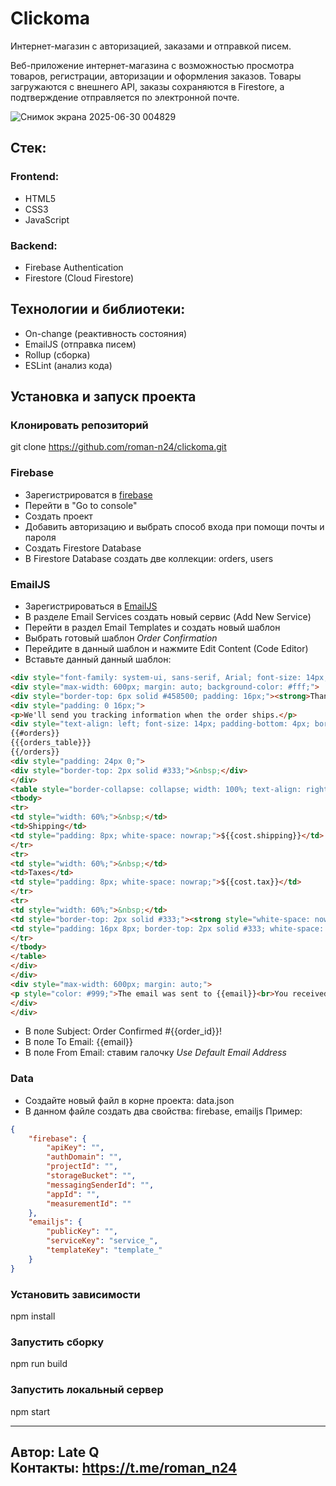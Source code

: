 # Clickoma
Интернет-магазин с авторизацией, заказами и отправкой писем.

Веб-приложение интернет-магазина с возможностью просмотра товаров, регистрации, авторизации и оформления заказов. Товары загружаются с внешнего API, заказы сохраняются в Firestore, а подтверждение отправляется по электронной почте.

![Снимок экрана 2025-06-30 004829](https://github.com/user-attachments/assets/b9c26612-1303-41f9-ac09-4bc85c9af5f5)

## Стек:
### Frontend:
- HTML5
- CSS3
- JavaScript

### Backend:
- Firebase Authentication
- Firestore (Cloud Firestore)

## Технологии и библиотеки:
- On-change (реактивность состояния)
- EmailJS (отправка писем)
- Rollup (сборка)
- ESLint (анализ кода)

## Установка и запуск проекта
### Клонировать репозиторий
git clone https://github.com/roman-n24/clickoma.git

### Firebase
- Зарегистрироватся в [firebase](https://firebase.google.com/)
- Перейти в "Go to console"
- Создать проект
- Добавить авторизацию и выбрать способ входа при помощи почты и пароля
- Создать Firestore Database
- В Firestore Database создать две коллекции: orders, users

### EmailJS
- Зарегистрироваться в [EmailJS](https://www.emailjs.com/)
- В разделе Email Services создать новый сервис (Add New Service)
- Перейти в раздел Email Templates и создать новый шаблон
- Выбрать готовый шаблон _Order Confirmation_
- Перейдите в данный шаблон и нажмите Edit Content (Code Editor)
- Вставьте данный данный шаблон:
```html
<div style="font-family: system-ui, sans-serif, Arial; font-size: 14px; color: #333; padding: 14px 8px; background-color: #f5f5f5;">
<div style="max-width: 600px; margin: auto; background-color: #fff;">
<div style="border-top: 6px solid #458500; padding: 16px;"><strong>Thank You for Your Order</strong> </span></div>
<div style="padding: 0 16px;">
<p>We'll send you tracking information when the order ships.</p>
<div style="text-align: left; font-size: 14px; padding-bottom: 4px; border-bottom: 2px solid #333;"><strong>Order # {{order_id}}</strong></div>
{{#orders}}
{{{orders_table}}}
{{/orders}}
<div style="padding: 24px 0;">
<div style="border-top: 2px solid #333;">&nbsp;</div>
</div>
<table style="border-collapse: collapse; width: 100%; text-align: right;">
<tbody>
<tr>
<td style="width: 60%;">&nbsp;</td>
<td>Shipping</td>
<td style="padding: 8px; white-space: nowrap;">${{cost.shipping}}</td>
</tr>
<tr>
<td style="width: 60%;">&nbsp;</td>
<td>Taxes</td>
<td style="padding: 8px; white-space: nowrap;">${{cost.tax}}</td>
</tr>
<tr>
<td style="width: 60%;">&nbsp;</td>
<td style="border-top: 2px solid #333;"><strong style="white-space: nowrap;">Order Total</strong></td>
<td style="padding: 16px 8px; border-top: 2px solid #333; white-space: nowrap;"><strong>${{cost.total}}</strong></td>
</tr>
</tbody>
</table>
</div>
</div>
<div style="max-width: 600px; margin: auto;">
<p style="color: #999;">The email was sent to {{email}}<br>You received this email because you placed the order</p>
</div>
</div>
```
- В поле Subject: Order Confirmed #{{order_id}}!
- В поле To Email: {{email}}
- В поле From Email: ставим галочку _Use Default Email Address_

### Data
- Создайте новый файл в корне проекта: data.json
- В данном файле создать два свойства: firebase, emailjs
Пример:
```json
{
    "firebase": {
        "apiKey": "",
        "authDomain": "",
        "projectId": "",
        "storageBucket": "",
        "messagingSenderId": "",
        "appId": "",
        "measurementId": ""
    },
    "emailjs": {
        "publicKey": "",
        "serviceKey": "service_",
        "templateKey": "template_"
    }
}
```

### Установить зависимости
npm install

### Запустить сборку
npm run build

### Запустить локальный сервер
npm start

---
Автор: Late Q  
Контакты: https://t.me/roman_n24
---


